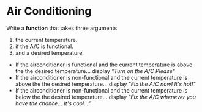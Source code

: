 # Air Conditioning

Write a **function** that takes three arguments

1. the current temperature.
2. if the A/C is functional.
3. and a desired temperature.

- If the airconditioner is functional and the current temperature is above the the desired temperature... display _"Turn on the A/C Please"_
- If the airconditioner is non-functional and the current temperature is above the the desired temperature... display _"Fix the A/C now! It's hot!"_
- If the airconditioner is non-functional and the current temperature is below the the desired temperature... display _"Fix the A/C whenever you have the chance... It's cool..."_
